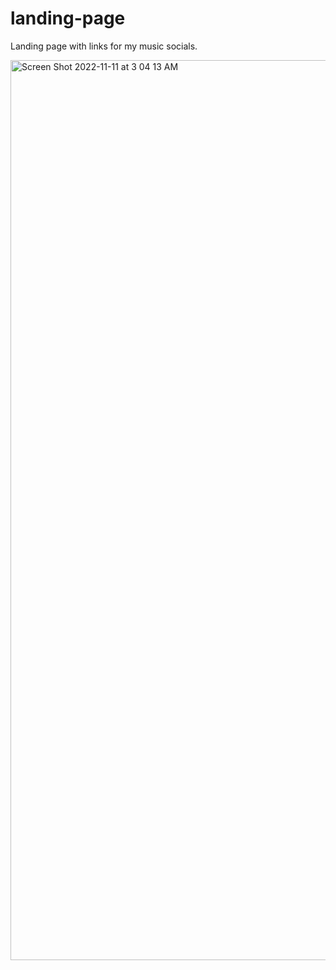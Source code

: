 # landing-page
Landing page with links for my music socials.

<img width="1440" alt="Screen Shot 2022-11-11 at 3 04 13 AM" src="https://user-images.githubusercontent.com/30239681/201294285-5117b273-9f3d-48f3-805d-63d0b993cbec.png">
